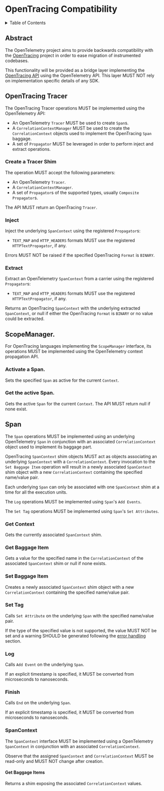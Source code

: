 # OpenTracing Compatibility

<details>
<summary>Table of Contents</summary>

* [Abstract](#abstract)
* [OpenTracing Tracer](#opentracing-tracer)
  * [Create a Tracer shim](#create-a-tracer-shim)
  * [Inject](#inject)
  * [Extract](#extract)
* [ScopeManager](#scopemanager)
  * [Activate a Span](#activate-a-span)
  * [Get the active Span](#get-the-active-span)
* [Span](#span)
  * [Get Context](#get-context)
  * [Get Baggage Item](#get-baggage-item)
  * [Set Baggage Item](#set-baggage-item)
  * [Set Tag](#set-tag)
  * [Log](#log)
  * [Finish](#finish)
  * [SpanContext](#spancontext)
    * [Get Baggage Items](#get-baggage-items)

</details>

## Abstract

The OpenTelemetry project aims to provide backwards compatibility with the
[OpenTracing](https://opentracing.io) project in order to ease migration of
instrumented codebases.

This functionality will be provided as a bridge layer implementing the
[OpenTracing API](https://github.com/opentracing/specification) using the
OpenTelemetry API. This layer MUST NOT rely on implementation specific details
of any SDK.

## OpenTracing Tracer

The OpenTracing Tracer operations MUST be implemented using the OpenTelemetry
API:

- An OpenTelemetry `Tracer` MUST be used to create `Span`s.
- A `CorrelationContextManager` MUST be used to create the `CorrelationContext`
  objects used to implement the OpenTracing `Span` baggage.
- A set of `Propagator` MUST be leveraged in order to perform inject and extract operations.

### Create a Tracer Shim

The operation MUST accept the following parameters:

- An OpenTelemetry `Tracer`.
- A `CorrelationContextManager`.
- A set of `Propagator`s of the supported types, usually `Composite Propagator`s.

The API MUST return an OpenTracing `Tracer`.

### Inject

Inject the underlying `SpanContext` using the registered `Propagator`s:

- `TEXT_MAP` and `HTTP_HEADERS` formats MUST use the registered `HTTPTextPropagator`, if any.

Errors MUST NOT be raised if the specified OpenTracing `Format` is `BINARY`.

### Extract

Extract an OpenTelemetry `SpanContext` from a carrier using the registered `Propagator`s:

- `TEXT_MAP` and `HTTP_HEADERS` formats MUST use the registered `HTTPTextPropagator`, if any.

Returns an OpenTracing `SpanContext` with the underlying extracted `SpanContext`, or null if
either the OpenTracing `Format` is `BINARY` or no value could be extracted.

## ScopeManager.

For OpenTracing languages implementing the `ScopeManager` interface,  its operations
MUST be implemented using the OpenTelemetry context propagation API.

### Activate a Span.

Sets the specified `Span` as active for the current `Context`.

### Get the active Span.

Gets the active `Span` for the current `Context`. The API MUST return
null if none exist.

## Span

The `Span` operations MUST be implemented using an underlying OpenTelemetry `Span`
in conjunction with an associated `CorrelationContext` object used to implement its
baggage part.

OpenTracing `SpanContext` shim objects MUST act as objects associating an
underlying `SpanContext` with a `CorrelationContext`. Every invocation to the
`Set Baggage Item` operation will result in a newly associated `SpanContext` shim object
with a new `CorrelationContext` containing the specified name/value pair.

Each underlying `Span` can only be associated with one `SpanContext` shim at a time
for all the execution units.

The `Log` operations MUST be implemented using `Span`'s `Add Events`.

The `Set Tag` operations MUST be implemented using `Span`'s `Set Attributes`.

### Get Context

Gets the currently associated `SpanContext` shim.

### Get Baggage Item

Gets a value for the specified name in the `CorrelationContext` of the associated `SpanContext`
shim or null if none exists.

### Set Baggage Item

Creates a newly associated `SpanContext` shim object with a new `CorrelationContext`
containing the specified name/value pair.

### Set Tag

Calls `Set Attribute` on the underlying `Span` with the specified name/value pair.

If the type of the specified value is not supported, the value MUST NOT be set and
a warning SHOULD be generated following the [error handling](error-handling.md)
section.

### Log

Calls `Add Event` on the underlying `Span`.

If an explicit timestamp is specified, it MUST be converted from microseconds
to nanoseconds.

### Finish

Calls `End` on the underlying `Span`.

If an explicit timestamp is specified, it MUST be converted from microseconds
to nanoseconds.

### SpanContext

The `SpanContext` interface MUST be implemented using a OpenTelemetry `SpanContext`
in conjunction with an associated `CorrelationContext`.

Observe that the assigned `SpanContext` and `CorrelationContext` MUST be read-only
and MUST NOT change after creation.

#### Get Baggage Items

Returns a shim exposing the associated `CorrelationContext` values.
